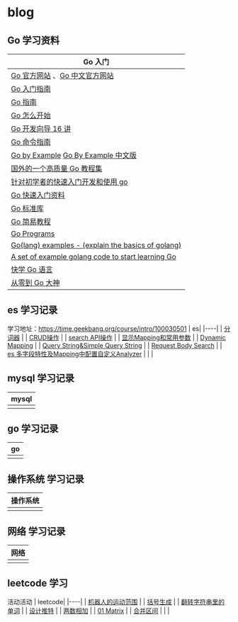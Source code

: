 # blog
## Go 学习资料

| Go 入门|
|----|
| [Go 官方网站](https://golang.org/) 、[Go 中文官方网站](https://go-zh.org/) |
| [Go 入门指南](https://github.com/Unknwon/the-way-to-go_ZH_CN) |
| [Go 指南](https://tour.go-zh.org/) |
| [Go 怎么开始](https://github.com/alco/gostart) |
| [Go 开发向导 16 讲](https://github.com/hacking-code/golang-tutorials) |
| [Go 命令指南](https://github.com/hyper0x/go_command_tutorial) |
| [Go by Example](https://gobyexample.com/) [Go By Example 中文版](https://github.com/xg-wang/gobyexample) |
| [国外的一个高质量 Go 教程集](https://golangbot.com/learn-golang-series/) |
| [针对初学者的快速入门开发和使用 go](https://github.com/KeKe-Li/For-learning-Go-Tutorial) |
| [Go 快速入门资料](https://devhints.io/go) |
| [Go 标准库](https://medium.com/golangspec) |
| [Go 简易教程](https://github.com/songleo/the-little-go-book_ZH_CN) |
| [Go Programs](http://www.golangprograms.com/) |
| [Go(lang) examples - (explain the basics of golang)](https://github.com/SimonWaldherr/golang-examples) |
| [A set of example golang code to start learning Go](https://github.com/mkaz/working-with-go) |
| [快学 Go 语言](https://zhuanlan.zhihu.com/quickgo) |
| [从零到 Go 大神](https://medium.freecodecamp.org/learning-go-from-zero-to-hero-d2a3223b3d86) |

## es 学习记录
学习地址：https://time.geekbang.org/course/intro/100030501
| es|
|----|
| [分词器](https://www.jianshu.com/p/b7613840e3b8) |
| [CRUD操作](https://www.jianshu.com/p/9d308d5880e7) |
| [search API操作](https://www.jianshu.com/p/72ee5352fba7) |
| [显示Mapping和常用参数](https://www.jianshu.com/p/33ef8c54f10a) |
| [Dynamic Mapping](https://www.jianshu.com/p/01d0f4da71bc) |
| [Query String&Simple Query String](https://www.jianshu.com/p/c30b73f8ecee) |
| [Request Body Search](https://www.jianshu.com/p/b77eff10b551) |
| [es 多字段特性及Mapping中配置自定义Analyzer](https://www.jianshu.com/p/9fc4b1206b0f) |
|  |


## mysql 学习记录

| mysql|
|----|
|  |


## go 学习记录

| go|
|----|
|  |

## 操作系统 学习记录

| 操作系统|
|----|
|  |

## 网络 学习记录

| 网络|
|----|
|  |

## leetcode 学习
活动活动
| leetcode|
|----|
| [机器人的运动范围](https://www.jianshu.com/p/0518891503b7/) |
| [括号生成](https://www.jianshu.com/p/86fb6b80fa1b) |
| [ 翻转字符串里的单词](https://www.jianshu.com/p/4137780c2c70) |
| [ 设计推特](https://www.jianshu.com/p/9314b675819a) |
| [ 两数相加](https://www.jianshu.com/p/b31585e61781) |
| [ 01 Matrix](https://www.jianshu.com/p/132d91c313cd) |
| [ 合并区间](https://www.jianshu.com/p/d79674d60c91) |
|  |


